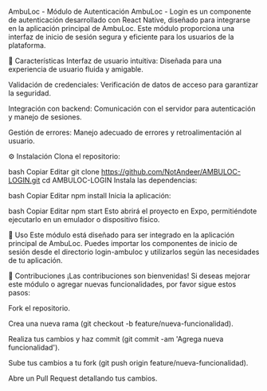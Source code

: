 AmbuLoc - Módulo de Autenticación
AmbuLoc - Login es un componente de autenticación desarrollado con React Native, diseñado para integrarse en la aplicación principal de AmbuLoc. Este módulo proporciona una interfaz de inicio de sesión segura y eficiente para los usuarios de la plataforma.

🚀 Características
Interfaz de usuario intuitiva: Diseñada para una experiencia de usuario fluida y amigable.

Validación de credenciales: Verificación de datos de acceso para garantizar la seguridad.

Integración con backend: Comunicación con el servidor para autenticación y manejo de sesiones.

Gestión de errores: Manejo adecuado de errores y retroalimentación al usuario.

⚙️ Instalación
Clona el repositorio:

bash
Copiar
Editar
git clone https://github.com/NotAndeer/AMBULOC-LOGIN.git
cd AMBULOC-LOGIN
Instala las dependencias:

bash
Copiar
Editar
npm install
Inicia la aplicación:

bash
Copiar
Editar
npm start
Esto abrirá el proyecto en Expo, permitiéndote ejecutarlo en un emulador o dispositivo físico.

🧪 Uso
Este módulo está diseñado para ser integrado en la aplicación principal de AmbuLoc. Puedes importar los componentes de inicio de sesión desde el directorio login-ambuloc y utilizarlos según las necesidades de tu aplicación.

🤝 Contribuciones
¡Las contribuciones son bienvenidas! Si deseas mejorar este módulo o agregar nuevas funcionalidades, por favor sigue estos pasos:

Fork el repositorio.

Crea una nueva rama (git checkout -b feature/nueva-funcionalidad).

Realiza tus cambios y haz commit (git commit -am 'Agrega nueva funcionalidad').

Sube tus cambios a tu fork (git push origin feature/nueva-funcionalidad).

Abre un Pull Request detallando tus cambios.
